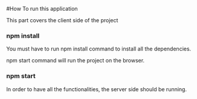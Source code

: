 #How To run this application

This part covers the client side of the project
### npm install
You must have to run npm install command to install all the dependencies.

npm start command will run the project on the browser.
### npm start


In order to have all the functionalities, the server side should be running. 


